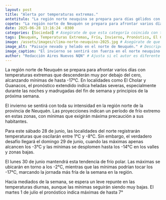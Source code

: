 ```yaml
---
layout: post
title: "Alerta por temperaturas extremas."
antetitulo: "La región norte neuquina se prepara para días gélidos con marcas de hasta 17 grados bajo cero."
copete: "La región norte de Neuquén se prepara para afrontar varios días con temperaturas extremas que descenderán muy por debajo del cero, alcanzando mínimas de hasta -17°C. En localidades como El Cholar y Guanacos, el pronóstico extendido indica heladas severas, especialmente durante las noches y madrugadas del fin de semana y principios de la próxima semana."
date: 2025-06-28 13:16:24 -0300
categories: [Sociedad] # Asegúrate de que esta categoría coincida con tu sección "Sociedad"
tags: [Neuquén, Temperaturas Extremas, Frío, Invierno, Pronóstico, El Cholar, Guanacos, Alerta]
image: /assets/images/clima-norte-neuquino-2025.jpg # Asegúrate de que esta sea la ruta correcta a tu imagen. Considera 400px de ancho por 225px de alto (proporción 16:9). [cite: 2025-06-07]
image_alt: "Paisaje nevado y helado en el norte de Neuquén." # Descripción de la imagen para accesibilidad
image_caption: "El invierno se sentirá con fuerza en el norte neuquino." # Leyenda para la imagen
author: "Redacción Aires Nuevos NQN" # Ajusta si el autor es diferente
---
```


La región norte de Neuquén se prepara para afrontar varios días con temperaturas extremas que descenderán muy por debajo del cero, alcanzando mínimas de hasta -17°C. En localidades como El Cholar y Guanacos, el pronóstico extendido indica heladas severas, especialmente durante las noches y madrugadas del fin de semana y principios de la próxima semana.

El invierno se sentirá con toda su intensidad en la región norte de la provincia de Neuquén. Las proyecciones indican un período de frío extremo en estas zonas, con mínimas que exigirán máxima precaución a sus habitantes.

Para este sábado 28 de junio, las localidades del norte registrarán temperaturas que oscilarán entre 1°C y -8°C. Sin embargo, el verdadero desafío llegará el domingo 29 de junio, cuando las máximas apenas alcancen los -3°C y las mínimas se desplomen hasta los -14°C en los valles y zonas bajas.

El lunes 30 de junio mantendrá esta tendencia de frío polar. Las máximas se ubicarán en torno a los -2°C, mientras que las mínimas podrían tocar los -17°C, marcando la jornada más fría de la semana en la región.

Hacia mediados de la semana, se espera un leve repunte en las temperaturas diurnas, aunque las mínimas seguirán siendo muy bajas. El martes 1 de julio el pronóstico indica máximas de hasta 7°